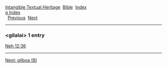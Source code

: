 [Intangible Textual Heritage](../../index)  [Bible](../index) 
[Index](index)   
[g Index](_g_)  
  [Previous](c04747)  [Next](c04749) 

------------------------------------------------------------------------

### &lt;gilalai&gt; 1 entry

[Neh 12:36](../kjv/neh012.htm#036)  

------------------------------------------------------------------------

[Next: gilboa (8)](c04749)
